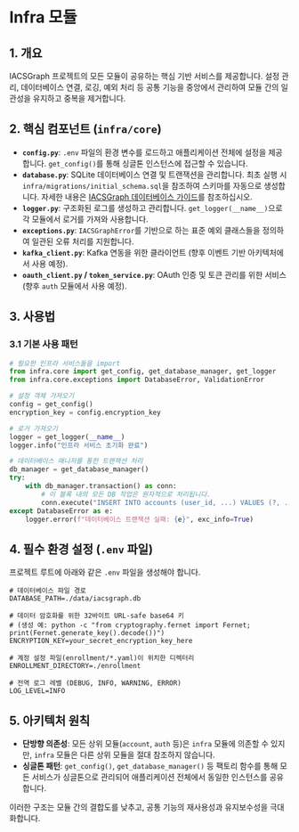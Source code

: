 # Infra 모듈

## 1. 개요

IACSGraph 프로젝트의 모든 모듈이 공유하는 핵심 기반 서비스를 제공합니다. 설정 관리, 데이터베이스 연결, 로깅, 예외 처리 등 공통 기능을 중앙에서 관리하여 모듈 간의 일관성을 유지하고 중복을 제거합니다.

## 2. 핵심 컴포넌트 (`infra/core`)

- **`config.py`**: `.env` 파일의 환경 변수를 로드하고 애플리케이션 전체에 설정을 제공합니다. `get_config()`를 통해 싱글톤 인스턴스에 접근할 수 있습니다.
- **`database.py`**: SQLite 데이터베이스 연결 및 트랜잭션을 관리합니다. 최초 실행 시 `infra/migrations/initial_schema.sql`을 참조하여 스키마를 자동으로 생성합니다. 자세한 내용은 [IACSGraph 데이터베이스 가이드](./references/sqlite_guideline.md)를 참조하십시오.
- **`logger.py`**: 구조화된 로그를 생성하고 관리합니다. `get_logger(__name__)`으로 각 모듈에서 로거를 가져와 사용합니다.
- **`exceptions.py`**: `IACSGraphError`를 기반으로 하는 표준 예외 클래스들을 정의하여 일관된 오류 처리를 지원합니다.
- **`kafka_client.py`**: Kafka 연동을 위한 클라이언트 (향후 이벤트 기반 아키텍처에서 사용 예정).
- **`oauth_client.py` / `token_service.py`**: OAuth 인증 및 토큰 관리를 위한 서비스 (향후 `auth` 모듈에서 사용 예정).

## 3. 사용법

### 3.1 기본 사용 패턴

```python
# 필요한 인프라 서비스들을 import
from infra.core import get_config, get_database_manager, get_logger
from infra.core.exceptions import DatabaseError, ValidationError

# 설정 객체 가져오기
config = get_config()
encryption_key = config.encryption_key

# 로거 가져오기
logger = get_logger(__name__)
logger.info("인프라 서비스 초기화 완료")

# 데이터베이스 매니저를 통한 트랜잭션 처리
db_manager = get_database_manager()
try:
    with db_manager.transaction() as conn:
        # 이 블록 내의 모든 DB 작업은 원자적으로 처리됩니다.
        conn.execute("INSERT INTO accounts (user_id, ...) VALUES (?, ...)", ("test_user", ...))
except DatabaseError as e:
    logger.error(f"데이터베이스 트랜잭션 실패: {e}", exc_info=True)

```

## 4. 필수 환경 설정 (`.env` 파일)

프로젝트 루트에 아래와 같은 `.env` 파일을 생성해야 합니다.

```env
# 데이터베이스 파일 경로
DATABASE_PATH=./data/iacsgraph.db

# 데이터 암호화를 위한 32바이트 URL-safe base64 키
# (생성 예: python -c "from cryptography.fernet import Fernet; print(Fernet.generate_key().decode())")
ENCRYPTION_KEY=your_secret_encryption_key_here

# 계정 설정 파일(enrollment/*.yaml)이 위치한 디렉터리
ENROLLMENT_DIRECTORY=./enrollment

# 전역 로그 레벨 (DEBUG, INFO, WARNING, ERROR)
LOG_LEVEL=INFO
```

## 5. 아키텍처 원칙

- **단방향 의존성**: 모든 상위 모듈(`account`, `auth` 등)은 `infra` 모듈에 의존할 수 있지만, `infra` 모듈은 다른 상위 모듈을 절대 참조하지 않습니다.
- **싱글톤 패턴**: `get_config()`, `get_database_manager()` 등 팩토리 함수를 통해 모든 서비스가 싱글톤으로 관리되어 애플리케이션 전체에서 동일한 인스턴스를 공유합니다.

이러한 구조는 모듈 간의 결합도를 낮추고, 공통 기능의 재사용성과 유지보수성을 극대화합니다.
